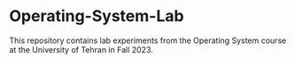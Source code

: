 # Operating-System-Lab
This repository contains lab experiments from the Operating System course at the University of Tehran in Fall 2023.
